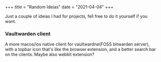 +++
title = "Random Ideias"
date = "2021-04-04"
+++

Just a couple of ideias I had for projects, fell free to do it yourself if you want.

### Vaultwarden client

A more macos/ios native client for vaultwardne(FOSS bitwarden server), with a topbar icon that's like the browser extension, and a better search bar on the clients. Maybe also webkit extension?
